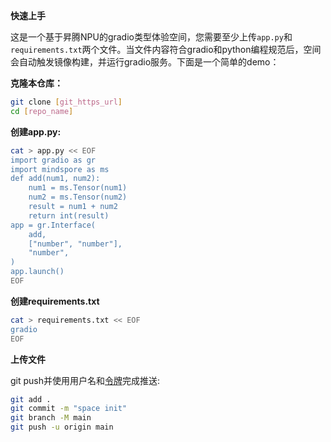 **快速上手**

这是一个基于昇腾NPU的gradio类型体验空间，您需要至少上传`app.py`和`requirements.txt`两个文件。当文件内容符合gradio和python编程规范后，空间会自动触发镜像构建，并运行gradio服务。下面是一个简单的demo：

**克隆本仓库：**

```bash
git clone [git_https_url]
cd [repo_name]
```

**创建app.py:**

```bash
cat > app.py << EOF
import gradio as gr
import mindspore as ms
def add(num1, num2):
    num1 = ms.Tensor(num1)
    num2 = ms.Tensor(num2)
    result = num1 + num2
    return int(result)
app = gr.Interface(
    add,
    ["number", "number"],
    "number",
)
app.launch()
EOF
```

**创建requirements.txt**

```bash
cat > requirements.txt << EOF
gradio
EOF
```

**上传文件**

git push并使用用户名和[令牌](/my/tokens)完成推送:

```bash
git add .
git commit -m "space init"
git branch -M main
git push -u origin main
```
